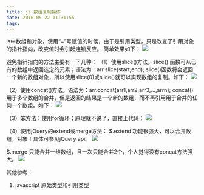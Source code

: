 ```yaml
---
title: js 数组复制操作
date: 2016-05-22 11:31:55
tags:
---
```


js中数组和对象，使用“=”号赋值的时候，由于是引用类型，只是改变了引用对象的指针指向，改变值时会引起连锁反应。
简单效果如下：
![](http://7xth8v.com2.z0.glb.qiniucdn.com/image/arr1.png)

避免指针指向的方法主要有一下几种：
（1）使用slice()方法。slice() 函数可从已有的数组中返回选定的元素；语法为：arr.slice(start,end);
slice()函数将会返回一个新的数组对象，所以使用slice(0)或slice()就可以实现数组的复制。如下：
![](http://7xth8v.com2.z0.glb.qiniucdn.com/image/arr2.png)

（2）使用concat()方法。语法为：arr.concat(arr1,arr2,arr3,...,arrn);
concat()用于多个数组的合并，但是返回的结果是一个新的数组，而不再引用用于合并的任何一个数组。如下：
![](http://7xth8v.com2.z0.glb.qiniucdn.com/image/arr3.png)

（3）笨方法：使用for循环；原理就不说了，直接上代码：
![](http://7xth8v.com2.z0.glb.qiniucdn.com/image/arr4.png)

（4）使用jQuery的extend或merge方法：
$.extend 功能很强大，可以合并数组，对象！具体可参见jQuery api。
![](http://7xth8v.com2.z0.glb.qiniucdn.com/image/arr5.png)

$.merge 只能合并一维数组，且一次只能合并2个，个人觉得没有concat方法强大。
![](http://7xth8v.com2.z0.glb.qiniucdn.com/image/arr6.png)


其他参考：
1. javascript 原始类型和引用类型


